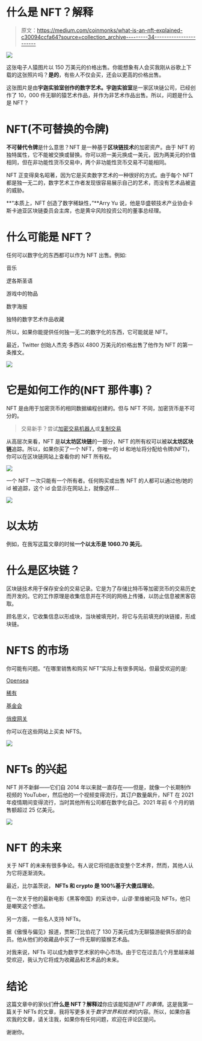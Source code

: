 # 什么是 NFT？解释

> 原文：<https://medium.com/coinmonks/what-is-an-nft-explained-c30094ccfa64?source=collection_archive---------34----------------------->

![](img/1d1d0607feb4e787366d8ac22e5c264f.png)

这张电子人猿图片以 150 万美元的价格出售。你能想象有人会买我刚从谷歌上下载的这张照片吗？**是的**，有些人不仅会买，还会以更高的价格出售。

这张图片是由**宇迦实验室创作的数字艺术。宇迦实验室**是一家区块链公司，已经创作了 10，000 件无聊的猿艺术作品，并作为非艺术作品出售。所以，问题是什么是 NFT？

# NFT(不可替换的令牌)

**不可替代令牌**是什么意思？NFT 是一种基于**区块链技术**的加密资产。由于 NFT 的独特属性，它不能被交换或替换。你可以把一美元换成一美元，因为两美元的价值相同，但在非功能性货币交易中，两个非功能性货币交易不可能相同。

NFT 正变得臭名昭著，因为它是买卖数字艺术的一种很好的方式。由于每个 NFT 都是独一无二的，数字艺术工作者发现很容易展示自己的艺术，而没有艺术品被盗的威胁。

**“本质上，NFT 创造了数字稀缺性，”**Arry Yu 说，他是华盛顿技术产业协会卡斯卡迪亚区块链委员会主席，也是黄伞风险投资公司的董事总经理。

# 什么可能是 NFT？

任何可以数字化的东西都可以作为 NFT 出售。例如:

音乐

逻各斯圣语

游戏中的物品

数字海报

独特的数字艺术作品收藏

所以，如果你能提供任何独一无二的数字化的东西，它可能就是 NFT。

最近，Twitter 创始人杰克·多西以 4800 万美元的价格出售了他作为 NFT 的第一条推文。

![](img/3b5c101c6bf28c9ec670b95063a0ee5e.png)

# 它是如何工作的(NFT 那件事)？

NFT 是由用于加密货币的相同数据编程创建的。但与 NFT 不同，加密货币是不可分的。

> 交易新手？尝试[加密交易机器人](/coinmonks/crypto-trading-bot-c2ffce8acb2a)或[复制交易](/coinmonks/top-10-crypto-copy-trading-platforms-for-beginners-d0c37c7d698c)

从高层次来看，NFT 是**以太坊区块链**的一部分，NFT 的所有权可以被**以太坊区块链**追踪。所以，如果你买了一个 NFT，你唯一的 id 和地址将分配给令牌(NFT)，你可以在区块链网站上查看你的 NFT 所有权。

![](img/63938834e96e6f2cfc95b67626ec34f5.png)

一个 NFT 一次只能有一个所有者。任何购买或出售 NFT 的人都可以通过他/她的 id 被追踪，这个 id 会显示在网站上，就像这样…

![](img/342db37745065e79aed7c4d42db0f55e.png)

# 以太坊

例如，在我写这篇文章的时候**一个以太币是 1060.70 美元**。

# 什么是区块链？

区块链技术用于保存安全的交易记录。它是为了存储比特币等加密货币的交易历史而开发的。它的工作原理是收集信息并在不同的网络上传播，以防止信息被黑客窃取。

顾名思义，它收集信息以形成块，当块被填充时，将它与先前填充的块链接，形成块链。

# NFTS 的市场

你可能有问题。“在哪里销售和购买 NFT”实际上有很多网站，但最受欢迎的是:

[Opensea](https://opensea.io/)

[稀有](https://rarible.com/)

[基金会](https://foundation.app/)

[俏皮网关](https://niftygateway.com/)

你可以在这些网站上买卖 NFTS。

![](img/f2b6235a8eee5db84e497c29403dbb96.png)

# NFTs 的兴起

NFT 并不新鲜——它们自 2014 年以来就一直存在——但是，就像一个长期制作视频的 YouTuber，然后他的一个视频变得流行，其订户数量飙升，NFT 在 2021 年疫情期间变得流行，当时其他所有公司都在数字化自己。2021 年前 6 个月的销售额超过 25 亿美元。

![](img/f00af9334881fc056892b9a4da4648de.png)

# NFT 的未来

关于 NFT 的未来有很多争论。有人说它将彻底改变整个艺术界，然而，其他人认为它将逐渐消失。

最近，比尔盖茨说， **NFTs 和 crypto 是 100%基于大傻瓜理论**。

在一次关于他的最新电影《黑客帝国》的采访中，山谬·里维被问及 NFTs，他只是嘲笑这个想法。

另一方面，一些名人支持 NFTs。

据《傲慢与偏见》报道，贾斯汀比伯花了 130 万美元成为无聊猿游艇俱乐部的会员。他从他们的收藏品中买了一件无聊的猿猴艺术品。

对我来说，NFTs 可以成为数字艺术家的中心市场。由于它在过去几个月里越来越受欢迎，我认为它将成为收藏品和艺术品的未来。

# 结论

这篇文章中的家伙们**什么是 NFT？解释过**你应该能知道*NFT 的事情*。这是我第一篇关于 NFTs 的文章，我将写更多关于*数字世界和技术*的内容。所以，如果你喜欢我的文章，请关注我，如果你有任何问题，欢迎在评论区提问。

谢谢你。